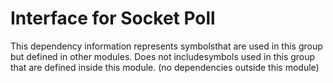 
# Interface for Socket Poll
This dependency information represents symbolsthat are used in this group but defined in other modules.  Does not includesymbols used in this group that are defined inside this module.
(no dependencies outside this module)
